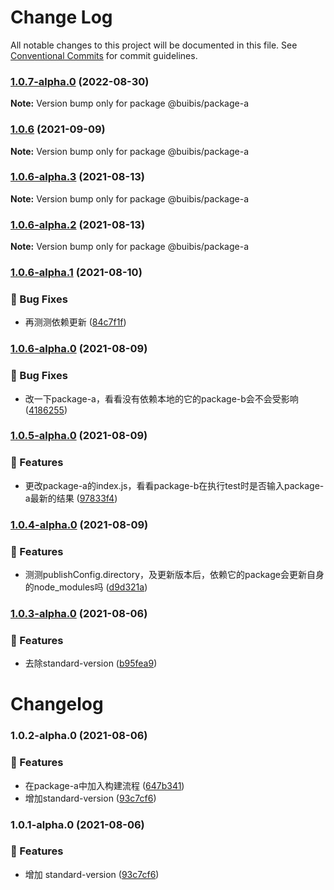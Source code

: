 # Change Log

All notable changes to this project will be documented in this file.
See [Conventional Commits](https://conventionalcommits.org) for commit guidelines.

### [1.0.7-alpha.0](https://github.com/zqinmiao/lerna-example/compare/@buibis/package-a@1.0.6...@buibis/package-a@1.0.7-alpha.0) (2022-08-30)

**Note:** Version bump only for package @buibis/package-a





### [1.0.6](https://github.com/zqinmiao/lerna-example/compare/@buibis/package-a@1.0.6-alpha.3...@buibis/package-a@1.0.6) (2021-09-09)

**Note:** Version bump only for package @buibis/package-a





### [1.0.6-alpha.3](https://github.com/zqinmiao/lerna-example/compare/@buibis/package-a@1.0.6-alpha.2...@buibis/package-a@1.0.6-alpha.3) (2021-08-13)

**Note:** Version bump only for package @buibis/package-a





### [1.0.6-alpha.2](https://github.com/zqinmiao/lerna-example/compare/@buibis/package-a@1.0.6-alpha.1...@buibis/package-a@1.0.6-alpha.2) (2021-08-13)

**Note:** Version bump only for package @buibis/package-a





### [1.0.6-alpha.1](https://github.com/zqinmiao/lerna-example/compare/@buibis/package-a@1.0.6-alpha.0...@buibis/package-a@1.0.6-alpha.1) (2021-08-10)


### 🐛 Bug Fixes

* 再测测依赖更新 ([84c7f1f](https://github.com/zqinmiao/lerna-example/commit/84c7f1f61ba9da8c21f0ff565fc10143ff082ce1))



### [1.0.6-alpha.0](https://github.com/zqinmiao/lerna-example/compare/@buibis/package-a@1.0.5-alpha.0...@buibis/package-a@1.0.6-alpha.0) (2021-08-09)


### 🐛 Bug Fixes

* 改一下package-a，看看没有依赖本地的它的package-b会不会受影响 ([4186255](https://github.com/zqinmiao/lerna-example/commit/4186255ac2d52a9782f970aca152f49e5def3079))



### [1.0.5-alpha.0](https://github.com/zqinmiao/lerna-example/compare/@buibis/package-a@1.0.4-alpha.0...@buibis/package-a@1.0.5-alpha.0) (2021-08-09)


### 🎸 Features

* 更改package-a的index.js，看看package-b在执行test时是否输入package-a最新的结果 ([97833f4](https://github.com/zqinmiao/lerna-example/commit/97833f4e021c9871687648a53ea996ea35b5305c))



### [1.0.4-alpha.0](https://github.com/zqinmiao/lerna-example/compare/@buibis/package-a@1.0.3-alpha.0...@buibis/package-a@1.0.4-alpha.0) (2021-08-09)


### 🎸 Features

* 测测publishConfig.directory，及更新版本后，依赖它的package会更新自身的node_modules吗 ([d9d321a](https://github.com/zqinmiao/lerna-example/commit/d9d321a678a288003183c3ffbb2bb463b87c5f5e))



### [1.0.3-alpha.0](https://github.com/zqinmiao/lerna-example/compare/@buibis/package-a@1.0.2-alpha.0...@buibis/package-a@1.0.3-alpha.0) (2021-08-06)


### 🎸 Features

* 去除standard-version ([b95fea9](https://github.com/zqinmiao/lerna-example/commit/b95fea916196ba4ad9fff3d27f3c2f3d534fac36))



# Changelog
### 1.0.2-alpha.0 (2021-08-06)


### 🎸 Features

* 在package-a中加入构建流程 ([647b341](https://github.com/zqinmiao/lerna-example/commit/647b3414b76b7f766b7786f9c037eb7b3f858fbf))
* 增加standard-version ([93c7cf6](https://github.com/zqinmiao/lerna-example/commit/93c7cf623209dcdfaccb70fd818148dfcc0cad35))

### 1.0.1-alpha.0 (2021-08-06)

### 🎸 Features

- 增加 standard-version ([93c7cf6](https://github.com/zqinmiao/lerna-example/commit/93c7cf623209dcdfaccb70fd818148dfcc0cad35))
